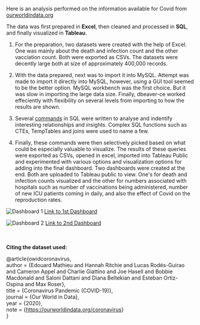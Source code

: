 Here is an analysis performed on the information available for Covid from [ourworldindata.org](https://ourworldindata.org/covid-deaths)

The data was first prepared in **Excel**, then cleaned and processed in **SQL**, and finally visualized in **Tableau**. 

1. For the preparation, two datasets were created with the help of Excel. One was mainly about the death and infection count and the other vacciation count. Both were exported as CSVs.
The datasets were decently large both at size of approximately 400,000 records. 

2. With the data prepared, next was to import it into MySQL. Attempt was made to import it directly into MySQL, however, using a GUI tool seemed to be the better option. MySQL workbench
was the first choice. But it was slow in importing the large data size. Finally, dbeaver-ce worked effeciently with flexibility on several levels from importing to how the results are shown.

3. Several [commands](https://github.com/AnirudhPenmatcha/CovidDataAnalysis/blob/main/CovidData.sql) in SQL were written to analyse and indentify interesting relationships and insights.
Complex SQL functions such as CTEs, TempTables and joins were used to name a few.

4. Finally, these commands were then selectively picked based on what could be especially valuable to visualize. The results of these queries were exported as CSVs, opened in excel,
imported into Tableau Public and experimented with various options and visualization options for adding into the final dashboard. Two dashboards were created at the end. Both are uploaded
to Tableau public to view. One's for death and infection counts visualized and the other for numbers associated with hospitals such as number of vaccinations being administered, number of
new ICU patients coming in daily, and also the effect of Covid on the reproduction rates. 

![Dashboard 1](https://github.com/AnirudhPenmatcha/CovidDataAnalysis/assets/53865153/1b998a23-22ec-4e7b-a725-3d92afc69b3e)
[Link to 1st Dashboard](https://public.tableau.com/views/CovidDashboard_17157168228460/Dashboard1?:language=en-US&:sid=&:display_count=n&:origin=viz_share_link)

![Dashboard 2](https://github.com/AnirudhPenmatcha/CovidDataAnalysis/assets/53865153/65fa6870-946a-4ef6-af27-4b944f0c3899)
[Link to 2nd Dashboard](https://public.tableau.com/views/CovidDashboard2_17157305622110/Dashboard2?:language=en-US&:sid=&:display_count=n&:origin=viz_share_link)

\
\
**Citing the dataset used:**

@article{owidcoronavirus,\
    author = {Edouard Mathieu and Hannah Ritchie and Lucas Rodés-Guirao and Cameron Appel and Charlie Giattino and Joe Hasell and Bobbie Macdonald and Saloni Dattani and Diana Beltekian and Esteban Ortiz-Ospina and Max Roser},\
    title = {Coronavirus Pandemic (COVID-19)},\
    journal = {Our World in Data},\
    year = {2020},\
    note = {<https://ourworldindata.org/coronavirus>}\
}
